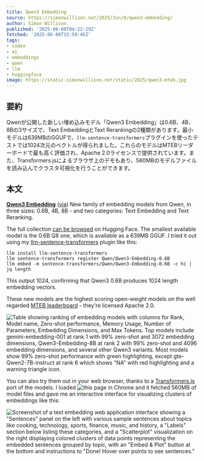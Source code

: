 ```yaml
---
title: Qwen3 Embedding
source: https://simonwillison.net/2025/Jun/8/qwen3-embedding/
author: Simon Willison
published: '2025-06-08T04:22:29Z'
fetched: '2025-06-08T15:59:46Z'
tags:
- codex
- ai
- embeddings
- qwen
- llm
- huggingface
image: https://static.simonwillison.net/static/2025/qwen3-mteb.jpg
---
```


## 要約

Qwenが公開した新しい埋め込みモデル「Qwen3 Embedding」は0.6B、4B、8Bの3サイズで、Text EmbeddingとText Rerankingの2種類があります。最小モデルは639MBのGGUFで、`llm-sentence-transformers`プラグインを使ったテストでは1024次元のベクトルが得られました。これらのモデルはMTEBリーダーボードで最も高く評価され、Apache 2.0ライセンスで提供されています。また、Transformers.jsによるブラウザ上のデモもあり、560MBのモデルファイルを読み込んでクラスタ可視化を行うことができます。

## 本文

**[Qwen3 Embedding](https://qwenlm.github.io/blog/qwen3-embedding/)** ([via](https://twitter.com/xenovacom/status/1931082176788906006 "@xenovacom")) New family of embedding models from Qwen, in three sizes: 0.6B, 4B, 8B - and two categories: Text Embedding and Text Reranking.

The full collection [can be browsed](https://huggingface.co/collections/Qwen/qwen3-embedding-6841b2055b99c44d9a4c371f) on Hugging Face. The smallest available model is the 0.6B Q8 one, which is available as a 639MB GGUF. I tried it out using my [llm-sentence-transformers](https://github.com/simonw/llm-sentence-transformers) plugin like this:

```
llm install llm-sentence-transformers
llm sentence-transformers register Qwen/Qwen3-Embedding-0.6B
llm embed -m sentence-transformers/Qwen/Qwen3-Embedding-0.6B -c hi | jq length

```

This output 1024, confirming that Qwen3 0.6B produces 1024 length embedding vectors.

These new models are the highest scoring open-weight models on the well regarded [MTEB leaderboard](https://huggingface.co/spaces/mteb/leaderboard) - they're licensed Apache 2.0.

![Table showing ranking of embedding models with columns for Rank, Model name, Zero-shot performance, Memory Usage, Number of Parameters, Embedding Dimensions, and Max Tokens. Top models include gemini-embedding-001 at rank 1 with 99% zero-shot and 3072 embedding dimensions, Qwen3-Embedding-8B at rank 2 with 99% zero-shot and 4096 embedding dimensions, and several other Qwen3 variants. Most models show 99% zero-shot performance with green highlighting, except gte-Qwen2-7B-instruct at rank 6 which shows "NA" with red highlighting and a warning triangle icon.](https://static.simonwillison.net/static/2025/qwen3-mteb.jpg)

You can also try them out in your web browser, thanks to a [Transformers.js](https://huggingface.co/docs/transformers.js/en/index) port of the models. I loaded ![this page in Chrome](https://static.simonwillison.net/static/2025/qwen3-web.jpg) and it fetched 560MB of model files and gave me an interactive interface for visualizing clusters of embeddings like this:

![Screenshot of a text embedding web application interface showing a "Sentences" panel on the left with various sample sentences about topics like cooking, technology, sports, finance, music, and history, a "Labels" section below listing these categories, and a "Scatterplot" visualization on the right displaying colored clusters of data points representing the embedded sentences grouped by topic, with an "Embed & Plot" button at the bottom and instructions to "Done! Hover over points to see sentences."](https://static.simonwillison.net/static/2025/qwen3-web.jpg)
